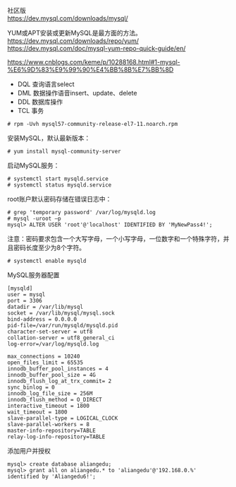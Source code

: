 社区版  
https://dev.mysql.com/downloads/mysql/


YUM或APT安装或更新MySQL是最方面的方法。  
https://dev.mysql.com/downloads/repo/yum/  
https://dev.mysql.com/doc/mysql-yum-repo-quick-guide/en/  

https://www.cnblogs.com/keme/p/10288168.html#1-mysql-%E6%9D%83%E9%99%90%E4%BB%8B%E7%BB%8D

- DQL 查询语言select
- DML 数据操作语音insert、update、delete
- DDL 数据库操作
- TCL 事务


```
# rpm -Uvh mysql57-community-release-el7-11.noarch.rpm
```

安装MySQL，默认最新版本：
```
# yum install mysql-community-server
```

启动MySQL服务：
```
# systemctl start mysqld.service
# systemctl status mysqld.service
```

root账户默认密码存储在错误日志中：
```
# grep 'temporary password' /var/log/mysqld.log
# mysql -uroot –p
mysql> ALTER USER 'root'@'localhost' IDENTIFIED BY 'MyNewPass4!';
```
注意：密码要求包含一个大写字母，一个小写字母，一位数字和一个特殊字符，并且密码长度至少为8个字符。
```
# systemctl enable mysqld
```

MySQL服务器配置
```
[mysqld]
user = mysql
port = 3306
datadir = /var/lib/mysql
socket = /var/lib/mysql/mysql.sock
bind-address = 0.0.0.0
pid-file=/var/run/mysqld/mysqld.pid
character-set-server = utf8
collation-server = utf8_general_ci
log-error=/var/log/mysqld.log

max_connections = 10240
open_files_limit = 65535
innodb_buffer_pool_instances = 4
innodb_buffer_pool_size = 4G
innodb_flush_log_at_trx_commit= 2
sync_binlog = 0
innodb_log_file_size = 256M
innodb_flush_method = O_DIRECT
interactive_timeout = 1800
wait_timeout = 1800
slave-parallel-type = LOGICAL_CLOCK
slave-parallel-workers = 8
master-info-repository=TABLE
relay-log-info-repository=TABLE
```

添加用户并授权
```
mysql> create database aliangedu;
mysql> grant all on aliangedu.* to 'aliangedu'@'192.168.0.%' identified by 'Aliangedu6!';
```
